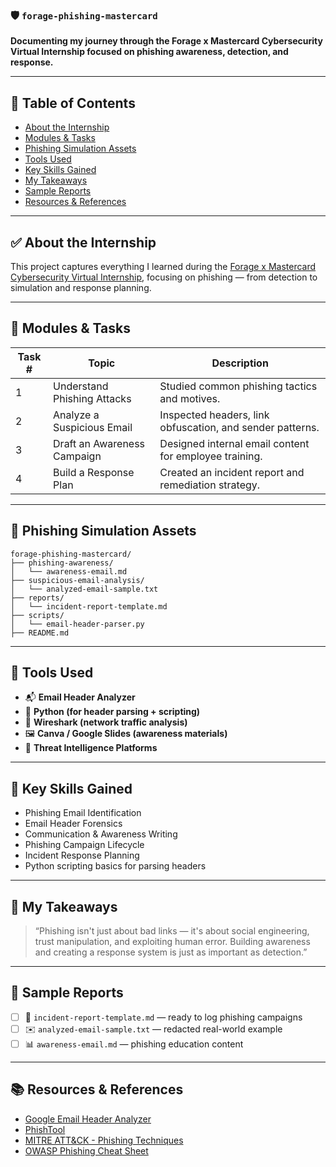 
### 🛡️ `forage-phishing-mastercard`

**Documenting my journey through the Forage x Mastercard Cybersecurity Virtual Internship focused on phishing awareness, detection, and response.**

---

## 📌 Table of Contents

* [About the Internship](#about-the-internship)
* [Modules & Tasks](#modules--tasks)
* [Phishing Simulation Assets](#phishing-simulation-assets)
* [Tools Used](#tools-used)
* [Key Skills Gained](#key-skills-gained)
* [My Takeaways](#my-takeaways)
* [Sample Reports](#sample-reports)
* [Resources & References](#resources--references)

---

## ✅ About the Internship

This project captures everything I learned during the [Forage x Mastercard Cybersecurity Virtual Internship](https://www.theforage.com/), focusing on phishing — from detection to simulation and response planning.

---

## 🧩 Modules & Tasks

| Task # | Topic                       | Description                                               |
| ------ | --------------------------- | --------------------------------------------------------- |
| 1      | Understand Phishing Attacks | Studied common phishing tactics and motives.              |
| 2      | Analyze a Suspicious Email  | Inspected headers, link obfuscation, and sender patterns. |
| 3      | Draft an Awareness Campaign | Designed internal email content for employee training.    |
| 4      | Build a Response Plan       | Created an incident report and remediation strategy.      |

---

## 📁 Phishing Simulation Assets

```
forage-phishing-mastercard/
├── phishing-awareness/
│   └── awareness-email.md
├── suspicious-email-analysis/
│   └── analyzed-email-sample.txt
├── reports/
│   └── incident-report-template.md
├── scripts/
│   └── email-header-parser.py
├── README.md
```

---

## 🧰 Tools Used

* 📬 **Email Header Analyzer**
* 🐍 **Python (for header parsing + scripting)**
* 📁 **Wireshark (network traffic analysis)**
* 🖼️ **Canva / Google Slides (awareness materials)**
* 🧠 **Threat Intelligence Platforms**

---

## 🧠 Key Skills Gained

* Phishing Email Identification
* Email Header Forensics
* Communication & Awareness Writing
* Phishing Campaign Lifecycle
* Incident Response Planning
* Python scripting basics for parsing headers

---

## 📄 My Takeaways

> “Phishing isn't just about bad links — it's about social engineering, trust manipulation, and exploiting human error. Building awareness and creating a response system is just as important as detection.”

---

## 🧪 Sample Reports

* [ ] 🧾 `incident-report-template.md` — ready to log phishing campaigns
* [ ] ✉️ `analyzed-email-sample.txt` — redacted real-world example
* [ ] 📊 `awareness-email.md` — phishing education content

---

## 📚 Resources & References

* [Google Email Header Analyzer](https://toolbox.googleapps.com/apps/messageheader/)
* [PhishTool](https://phishtool.com/)
* [MITRE ATT\&CK - Phishing Techniques](https://attack.mitre.org/techniques/T1566/)
* [OWASP Phishing Cheat Sheet](https://owasp.org/www-community/Phishing)

